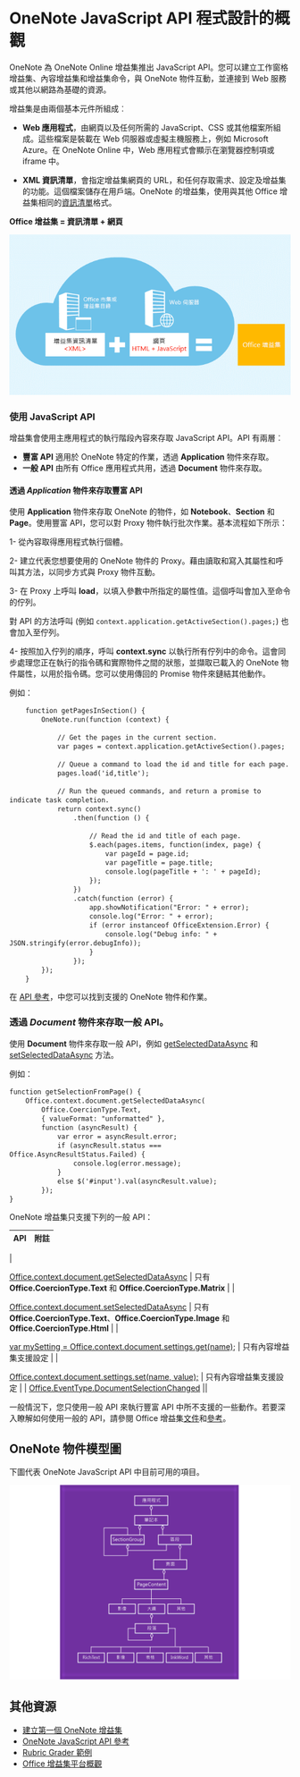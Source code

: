 # <a name="onenote-javascript-api-programming-overview"></a>OneNote JavaScript API 程式設計的概觀

OneNote 為 OneNote Online 增益集推出 JavaScript API。您可以建立工作窗格增益集、內容增益集和增益集命令，與 OneNote 物件互動，並連接到 Web 服務或其他以網路為基礎的資源。

增益集是由兩個基本元件所組成︰

- **Web 應用程式**，由網頁以及任何所需的 JavaScript、CSS 或其他檔案所組成。這些檔案是裝載在 Web 伺服器或虛擬主機服務上，例如 Microsoft Azure。在 OneNote Online 中，Web 應用程式會顯示在瀏覽器控制項或 iframe 中。
    
- **XML 資訊清單**，會指定增益集網頁的 URL，和任何存取需求、設定及增益集的功能。這個檔案儲存在用戶端。OneNote 的增益集，使用與其他 Office 增益集相同的[資訊清單](https://dev.office.com/docs/add-ins/overview/add-in-manifests)格式。

**Office 增益集 = 資訊清單 + 網頁**

![Office 增益集是由資訊清單和網頁所組成](../../images/onenote-add-in.png)

### <a name="using-the-javascript-api"></a>使用 JavaScript API

增益集會使用主應用程式的執行階段內容來存取 JavaScript API。API 有兩層︰ 

- **豐富 API** 適用於 OneNote 特定的作業，透過 **Application** 物件來存取。
- **一般 API** 由所有 Office 應用程式共用，透過 **Document** 物件來存取。

#### <a name="accessing-the-rich-api-through-the-*application*-object"></a>透過 *Application* 物件來存取豐富 API

使用 **Application** 物件來存取 OneNote 的物件，如 **Notebook**、**Section** 和 **Page**。使用豐富 API，您可以對 Proxy 物件執行批次作業。基本流程如下所示： 

1- 從內容取得應用程式執行個體。

2- 建立代表您想要使用的 OneNote 物件的 Proxy。藉由讀取和寫入其屬性和呼叫其方法，以同步方式與 Proxy 物件互動。 

3- 在 Proxy 上呼叫 **load**，以填入參數中所指定的屬性值。這個呼叫會加入至命令的佇列。 

   對 API 的方法呼叫 (例如 `context.application.getActiveSection().pages;`) 也會加入至佇列。
    
4- 按照加入佇列的順序，呼叫 **context.sync** 以執行所有佇列中的命令。這會同步處理您正在執行的指令碼和實際物件之間的狀態，並擷取已載入的 OneNote 物件屬性，以用於指令碼。您可以使用傳回的 Promise 物件來鏈結其他動作。

例如： 

```
    function getPagesInSection() {
        OneNote.run(function (context) {
            
            // Get the pages in the current section.
            var pages = context.application.getActiveSection().pages;
            
            // Queue a command to load the id and title for each page.            
            pages.load('id,title');
            
            // Run the queued commands, and return a promise to indicate task completion.
            return context.sync()
                .then(function () {
                    
                    // Read the id and title of each page. 
                    $.each(pages.items, function(index, page) {
                        var pageId = page.id;
                        var pageTitle = page.title;
                        console.log(pageTitle + ': ' + pageId); 
                    });
                })
                .catch(function (error) {
                    app.showNotification("Error: " + error);
                    console.log("Error: " + error);
                    if (error instanceof OfficeExtension.Error) {
                        console.log("Debug info: " + JSON.stringify(error.debugInfo));
                    }
                });
        });
    }
```

在 [API 參考](../../reference/onenote/onenote-add-ins-javascript-reference.md)，中您可以找到支援的 OneNote 物件和作業。

### <a name="accessing-the-common-api-through-the-*document*-object"></a>透過 *Document* 物件來存取一般 API。

使用 **Document** 物件來存取一般 API，例如 [getSelectedDataAsync](https://dev.office.com/reference/add-ins/shared/document.getselecteddataasync) 和 [setSelectedDataAsync](https://dev.office.com/reference/add-ins/shared/document.setselecteddataasync) 方法。 

例如：  

```
function getSelectionFromPage() {
    Office.context.document.getSelectedDataAsync(
        Office.CoercionType.Text,
        { valueFormat: "unformatted" },
        function (asyncResult) {
            var error = asyncResult.error;
            if (asyncResult.status === Office.AsyncResultStatus.Failed) {
                console.log(error.message);
            }
            else $('#input').val(asyncResult.value);
        });
}
```
OneNote 增益集只支援下列的一般 API：

| API | 附註 |
|:------|:------|
| 

  [Office.context.document.getSelectedDataAsync](https://msdn.microsoft.com/en-us/library/office/fp142294.aspx) | 只有 **Office.CoercionType.Text** 和 **Office.CoercionType.Matrix** |
| 

  [Office.context.document.setSelectedDataAsync](https://msdn.microsoft.com/en-us/library/office/fp142145.aspx) | 只有 **Office.CoercionType.Text**、**Office.CoercionType.Image** 和 **Office.CoercionType.Html** | 
| 

  [var mySetting = Office.context.document.settings.get(name);](https://msdn.microsoft.com/en-us/library/office/fp142180.aspx) | 只有內容增益集支援設定 | 
| 

  [Office.context.document.settings.set(name, value);](https://msdn.microsoft.com/en-us/library/office/fp161063.aspx) | 只有內容增益集支援設定 | 
| [Office.EventType.DocumentSelectionChanged](https://dev.office.com/reference/add-ins/shared/document.selectionchanged.event) ||

一般情況下，您只使用一般 API 來執行豐富 API 中所不支援的一些動作。若要深入瞭解如何使用一般的 API，請參閱 Office 增益集[文件](https://dev.office.com/docs/add-ins/overview/office-add-ins)和[參考](https://dev.office.com/reference/add-ins/javascript-api-for-office)。


<a name="om-diagram"></a>
## <a name="onenote-object-model-diagram"></a>OneNote 物件模型圖 
下圖代表 OneNote JavaScript API 中目前可用的項目。

  ![OneNote 物件模型圖](../../images/onenote-om.png)


## <a name="additional-resources"></a>其他資源

- [建立第一個 OneNote 增益集](onenote-add-ins-getting-started.md)
- [OneNote JavaScript API 參考](../../reference/onenote/onenote-add-ins-javascript-reference.md)
- [Rubric Grader 範例](https://github.com/OfficeDev/OneNote-Add-in-Rubric-Grader)
- [Office 增益集平台概觀](https://dev.office.com/docs/add-ins/overview/office-add-ins)
